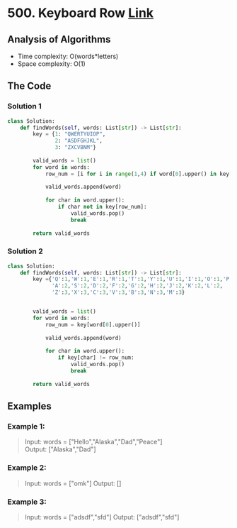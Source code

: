 # 500. Keyboard Row [Link](https://leetcode.com/problems/keyboard-row/)
## Analysis of Algorithms
 - Time complexity: O(words*letters)
 - Space complexity: O(1)

## The Code
### Solution 1
```Python 
class Solution:
    def findWords(self, words: List[str]) -> List[str]:
        key = {1: "QWERTYUIOP",
               2: "ASDFGHJKL",
               3: "ZXCVBNM"}
        
        valid_words = list()
        for word in words:
            row_num = [i for i in range(1,4) if word[0].upper() in key[i]][0]
        
            valid_words.append(word)
            
            for char in word.upper():
                if char not in key[row_num]:
                    valid_words.pop()
                    break   
            
        return valid_words
```

### Solution 2
```Python 
class Solution:
    def findWords(self, words: List[str]) -> List[str]:
        key ={'Q':1,'W':1,'E':1,'R':1,'T':1,'Y':1,'U':1,'I':1,'O':1,'P':1,
              'A':2,'S':2,'D':2,'F':2,'G':2,'H':2,'J':2,'K':2,'L':2,
              'Z':3,'X':3,'C':3,'V':3,'B':3,'N':3,'M':3}


        valid_words = list()
        for word in words:
            row_num = key[word[0].upper()]
        
            valid_words.append(word)
            
            for char in word.upper():
                if key[char] != row_num:
                    valid_words.pop()
                    break   
            
        return valid_words
```

## Examples
### Example 1:

> Input: words = ["Hello","Alaska","Dad","Peace"]<br/>
> Output: ["Alaska","Dad"]

### Example 2:

> Input: words = ["omk"]
> Output: []

### Example 3:

> Input: words = ["adsdf","sfd"]
> Output: ["adsdf","sfd"]
